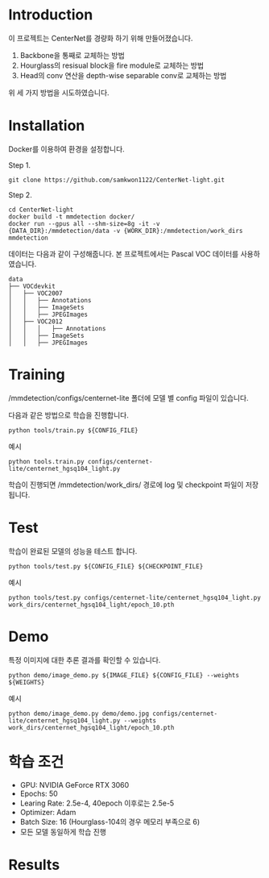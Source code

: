 # Introduction

이 프로젝트는 CenterNet를 경량화 하기 위해 만들어졌습니다.
1. Backbone을 통째로 교체하는 방법
2. Hourglass의 resisual block을 fire module로 교체하는 방법
3. Head의 conv 연산을 depth-wise separable conv로 교체하는 방법

위 세 가지 방법을 시도하였습니다.

# Installation

Docker를 이용하여 환경을 설정합니다.

Step 1.

    git clone https://github.com/samkwon1122/CenterNet-light.git

Step 2.

    cd CenterNet-light
    docker build -t mmdetection docker/
    docker run --gpus all --shm-size=8g -it -v {DATA_DIR}:/mmdetection/data -v {WORK_DIR}:/mmdetection/work_dirs mmdetection

데이터는 다음과 같이 구성해줍니다. 본 프로젝트에서는 Pascal VOC 데이터를 사용하였습니다.

    data
    ├── VOCdevkit
    │   ├── VOC2007
    │   │   ├── Annotations
    │   │   ├── ImageSets
    │   │   ├── JPEGImages
    │   ├── VOC2012
    │   │   │   ├── Annotations
    │   │   ├── ImageSets
    │   │   ├── JPEGImages

# Training

/mmdetection/configs/centernet-lite 폴더에 모델 별 config 파일이 있습니다.

다음과 같은 방법으로 학습을 진행합니다.

    python tools/train.py ${CONFIG_FILE}

예시

    python tools.train.py configs/centernet-lite/centernet_hgsq104_light.py

학습이 진행되면 /mmdetection/work_dirs/ 경로에 log 및 checkpoint 파일이 저장됩니다.

# Test

학습이 완료된 모델의 성능을 테스트 합니다.
    
    python tools/test.py ${CONFIG_FILE} ${CHECKPOINT_FILE}

예시

    python tools/test.py configs/centernet-lite/centernet_hgsq104_light.py work_dirs/centernet_hgsq104_light/epoch_10.pth

# Demo

특정 이미지에 대한 추론 결과를 확인할 수 있습니다.

    python demo/image_demo.py ${IMAGE_FILE} ${CONFIG_FILE} --weights ${WEIGHTS}

예시

    python demo/image_demo.py demo/demo.jpg configs/centernet-lite/centernet_hgsq104_light.py --weights work_dirs/centernet_hgsq104_light/epoch_10.pth

# 학습 조건
- GPU: NVIDIA GeForce RTX 3060
- Epochs: 50
- Learing Rate: 2.5e-4, 40epoch 이후로는 2.5e-5
- Optimizer: Adam
- Batch Size: 16 (Hourglass-104의 경우 메모리 부족으로 6)
- 모든 모델 동일하게 학습 진행

# Results




